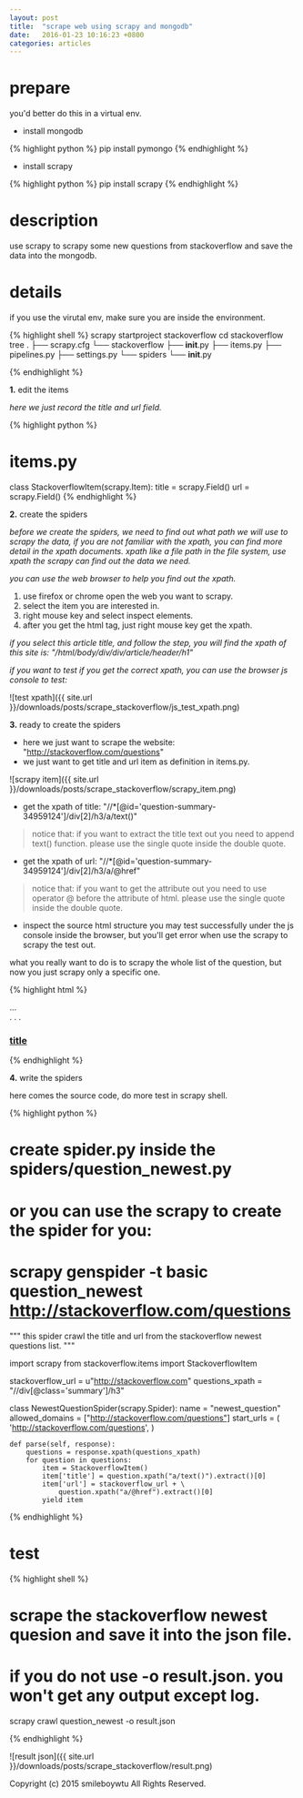 ```yaml
---
layout: post
title:  "scrape web using scrapy and mongodb"
date:   2016-01-23 10:16:23 +0800
categories: articles
---
```


# prepare

you'd better do this in a virtual env.

* install mongodb

{% highlight python %}
    pip install pymongo
{% endhighlight %}

* install scrapy

{% highlight python %}
    pip install scrapy
{% endhighlight %}

# description

use scrapy to scrapy some new questions from stackoverflow and save the data into the mongodb.

# details

if you use the virutal env, make sure you are inside the environment.

{% highlight shell %}
    scrapy startproject stackoverflow
    cd stackoverflow
    tree .
    ├── scrapy.cfg
    └── stackoverflow
        ├── __init__.py
        ├── items.py
        ├── pipelines.py
        ├── settings.py
        └── spiders
            └── __init__.py

{% endhighlight %}

**1.** edit the items

*here we just record the title and url field.*

{% highlight python %}
# items.py
class StackoverflowItem(scrapy.Item):
    title = scrapy.Field()
    url = scrapy.Field()
{% endhighlight %}

**2.** create the spiders

*before we create the spiders, we need to find out what path
we will use to scrapy the data, if you are not familiar with
the xpath, you can find more detail in the xpath documents.
xpath like a file path in the file system, use xpath the
scrapy can find out the data we need.*

*you can use the web browser to help you find out the xpath.*

1. use firefox or chrome open the web you want to scrapy.
2. select the item you are interested in.
3. right mouse key and select inspect elements.
4. after you get the html tag, just right mouse key get the xpath.

*if you select this article title, and follow the step, you will find
the xpath of this site is: "/html/body/div/div/article/header/h1"*

*if you want to test if you get the correct xpath, you can use the browser
js console to test:*

![test xpath]({{ site.url }}/downloads/posts/scrape_stackoverflow/js_test_xpath.png)

**3.** ready to create the spiders

* here we just want to scrape the website:  
"http://stackoverflow.com/questions"
* we just want to get title and url item as definition in items.py.

![scrapy item]({{ site.url }}/downloads/posts/scrape_stackoverflow/scrapy_item.png)

* get the xpath of title:
"//\*[@id='question-summary-34959124']/div[2]/h3/a/text()"

> notice that: if you want to extract the title text out you need to append
text() function. please use the single quote inside the double quote.

* get the xpath of url:
"//\*[@id='question-summary-34959124']/div[2]/h3/a/@href"

> notice that: if you want to get the attribute out you need to use operator
@ before the attribute of html. please use the single quote inside
the double quote.

* inspect the source html structure
you may test successfully under the js console inside the browser, but you'll
get error when use the scrapy to scrapy the test out.

what you really want to do is to scrapy the whole list of the question, but now
you just scrapy only a specific one.

{% highlight html %}
<!-- question list -->
<div id="questions">
    <div class="question-summary"> ... </div>
    .
    .
    .
</div>

<!-- div for each question -->
<div class="summary">
    <h3>
        <a href="example.com">title</a>
    </h3>
</div>

{% endhighlight %}

**4.** write the spiders

here comes the source code, do more test in scrapy shell.

{% highlight python %}
# create spider.py inside the spiders/question_newest.py
# or you can use the scrapy to create the spider for you:
# scrapy genspider -t basic question_newest http://stackoverflow.com/questions
"""
    this spider crawl the title and url from the
    stackoverflow newest questions list.
"""

import scrapy
from stackoverflow.items import StackoverflowItem

stackoverflow_url = u"http://stackoverflow.com"
questions_xpath = "//div[@class='summary']/h3"


class NewestQuestionSpider(scrapy.Spider):
    name = "newest_question"
    allowed_domains = ["http://stackoverflow.com/questions"]
    start_urls = (
        'http://stackoverflow.com/questions',
    )

    def parse(self, response):
        questions = response.xpath(questions_xpath)
        for question in questions:
            item = StackoverflowItem()
            item['title'] = question.xpath("a/text()").extract()[0]
            item['url'] = stackoverflow_url + \
                question.xpath("a/@href").extract()[0]
            yield item

{% endhighlight %}

# test

{% highlight shell %}
# scrape the stackoverflow newest quesion and save it into the json file.
# if you do not use -o result.json. you won't get any output except log.
scrapy crawl question_newest -o result.json

{% endhighlight %}

![result json]({{ site.url }}/downloads/posts/scrape_stackoverflow/result.png)

Copyright (c) 2015 smileboywtu All Rights Reserved.
